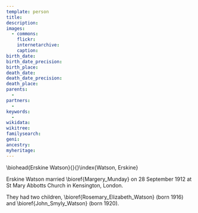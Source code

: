 ```yaml
---
template: person
title:
description:
images:
  - commons: 
    flickr: 
    internetarchive: 
    caption: 
birth_date: 
birth_date_precision: 
birth_place: 
death_date: 
death_date_precision: 
death_place: 
parents:
  - 
partners:
  - 
keywords:
  - 
wikidata: 
wikitree: 
familysearch: 
geni: 
ancestry: 
myheritage: 
---
```

\biohead{Erskine Watson}{}{}\index{Watson, Erskine}

Erskine Watson married \bioref{Margery_Munday} on 28 September 1912 at St Mary Abbotts Church in Kensington, London.

They had two children, \bioref{Rosemary_Elizabeth_Watson} (born 1916) and \bioref{John_Smyly_Watson} (born 1920).
